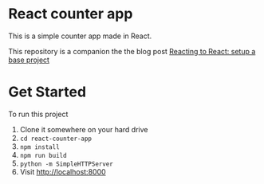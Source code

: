 # React counter app

This is a simple counter app made in React.

This repository is a companion the the blog post [Reacting to React: setup a base project](http://borzacchiello.it/reacting-to-react-setup-a-base-project)



# Get Started

To run this project

1. Clone it somewhere on your hard drive
2. `cd react-counter-app`
3. `npm install`
4. `npm run build`
5. `python -m SimpleHTTPServer`
6. Visit [http://localhost:8000](http://localhost:8000)